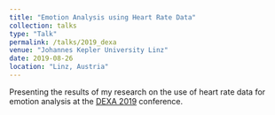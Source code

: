 ```yaml
---
title: "Emotion Analysis using Heart Rate Data"
collection: talks
type: "Talk"
permalink: /talks/2019_dexa
venue: "Johannes Kepler University Linz"
date: 2019-08-26
location: "Linz, Austria"
---
```


Presenting the results of my research on the use of heart rate data for emotion analysis at the [DEXA 2019](https://www.dexa.org/) conference.